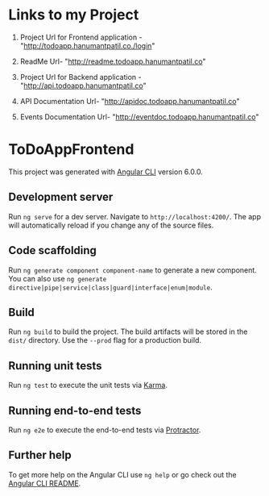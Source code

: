 # Links to my Project 

   1) Project Url for Frontend application - "http://todoapp.hanumantpatil.co./login"

   2) ReadMe Url- "http://readme.todoapp.hanumantpatil.co"

   3) Project Url for Backend application - "http://api.todoapp.hanumantpatil.co"  

   4) API Documentation Url- "http://apidoc.todoapp.hanumantpatil.co"

   5) Events Documentation Url- "http://eventdoc.todoapp.hanumantpatil.co"




# ToDoAppFrontend

This project was generated with [Angular CLI](https://github.com/angular/angular-cli) version 6.0.0.

## Development server

Run `ng serve` for a dev server. Navigate to `http://localhost:4200/`. The app will automatically reload if you change any of the source files.

## Code scaffolding

Run `ng generate component component-name` to generate a new component. You can also use `ng generate directive|pipe|service|class|guard|interface|enum|module`.

## Build

Run `ng build` to build the project. The build artifacts will be stored in the `dist/` directory. Use the `--prod` flag for a production build.

## Running unit tests

Run `ng test` to execute the unit tests via [Karma](https://karma-runner.github.io).

## Running end-to-end tests

Run `ng e2e` to execute the end-to-end tests via [Protractor](http://www.protractortest.org/).

## Further help

To get more help on the Angular CLI use `ng help` or go check out the [Angular CLI README](https://github.com/angular/angular-cli/blob/master/README.md).
